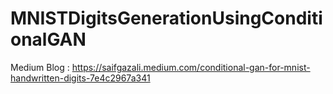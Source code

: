 # MNISTDigitsGenerationUsingConditionalGAN

Medium Blog : https://saifgazali.medium.com/conditional-gan-for-mnist-handwritten-digits-7e4c2967a341

